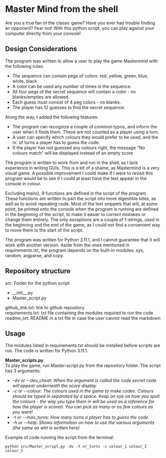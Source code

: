 # Master Mind from the shell
Are you a true fan of the classic game? Have you ever had trouble finding an opponent? Fear not! With this python script, you can play against your computer directly from your console!    

## Design Considerations
The program was written to allow a user to play the game Mastermind with the following rules:
- The sequence can contain pegs of colors: red, yellow, green, blue, white, black.
- A color can be used any number of times in the sequence.
- All four pegs of the secret sequence will contain a color - no blanks/empties are allowed.
- Each guess must consist of 4 peg colors - no blanks.
- The player has 12 guesses to find the secret sequence.

Along the way, I added the following features: 
- The program can recognize a couple of common typos, and inform the user when it finds them. These are not counted as a player using a turn. 
- A user can specify which colours they would prefer to be used, and the nr. of turns a player has to guess the code.
- If the player has not guessed any colours right, the message "No colours match" will be displayed instead of an empty score

The program is written to work from and run in the shell, as I lack experience in writing GUIs. This is a bit of a shame, as Mastermind is a very visual game. A possible improvement I could make if I were to revisit this program would be to see if I could at least have the text appear in the console in colour.    

Excluding main(), 9 functions are defined in the script of the program. These functions are written to part the script into more digestible bites, as well as to avoid repeating code. Most of the text snippets that will, at some point, be printed onto the console when the program is running are defined in the beginning of the script, to make it easier to correct mistakes or change them entirely. The only exceptions are a couple of f-strings, used in the beginning and the end of the game, as I could not find a convenient way to move them to the start of the script.          
     
The program was written for Python 3.11.1, and I cannot guarantee that it will work with another version. Aside from the ones mentioned in requirements.txt, the program depends on the built-in modules: sys, random, argparse, and copy. 

## Repository structure
src: Folder for the python script    
-	\_\_init__.py
- Master_script.py

github_link.txt: link to github repository    
requirements.txt: txt file containing the modules required to run the code    
readme_txt: README in a txt file in case the user cannot read the markdown

## Usage
The modules listed in requirements.txt should be installed before scripts are run. The code is written for Python 3.11.1.    

__Master_scripts.py__     
To play the game, run Master-script.py from the repository folder. The script has 3 arguments:    
- _-dv or --dev_cheat: When the argument is called the code secret code will appear underneath the score display_
- _-c or --colour: The colours used in the game to make codes. Colours should be typed in separated by a space. Keep an eye on how you spell the colours - the way you type them in will be used as a reference for how the player is scored. You can pick as many or as few colours as you want!_
- _-t or --max_turns: How many turns a player has to guess the code_
- _-h or --help: Shows information on how to use the various arguments (the same as wht is written here)_

Example of code running the script from the terminal:    
```
python src/Master_script.py -dv -t nr_turns -c colour_1 colour_2 colour_3
```
